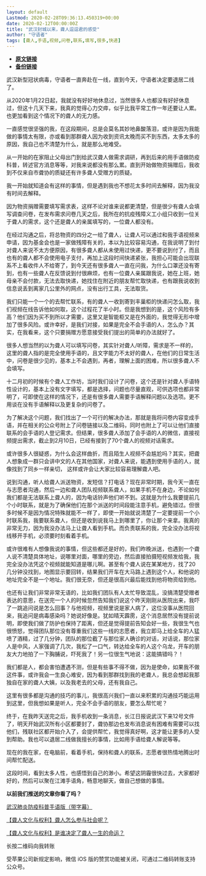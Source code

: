 ```yaml
---
layout: default
Lastmod: 2020-02-28T09:36:13.450319+00:00
date: 2020-02-12T00:00:00Z
title: "武汉封城以来，聋人逗逗君的感受"
author: "守语者"
tags: [聋人,手语,视频,问卷,联系,填写,很多,快递]
---
```


* [**原文链接**](http://mp.weixin.qq.com/s?__biz=MjM5OTcxMjIyNg==&mid=2651287670&idx=2&sn=4da5fd71b5d56f1480330067a1ee58a0&chksm=bcc494fb8bb31dedd9e8a725ac8fb1bd55a0ab9b5e0d0e8bc13f88d922067702e397b1669297#rd)
* [**备份链接**](http://archive.ph/d60zx)


武汉新型冠状病毒，守语者一直奔赴在一线，直到今天，守语者决定要退居二线了。

从2020年1月22日起，我就没有好好地休息过，当然很多人也都没有好好休息过，但这十几天下来，我真的觉得心力交瘁，似乎比我平常工作一年还要让人累。也更加看到这个情况下的聋人的无力感。

一直感觉很坚强的我，在这段期间，总是会莫名其妙地鼻酸落泪，或许是因为我能做的事情太有限，亦或看到那群聋人因为收到资讯太晚而买不到东西，太多太多的原因，我自己也不清楚为什么，就是那么地难受。

从一开始的在家阻止父母出门到给武汉聋人做需求调研，再到后来的用手语做防疫科普，转述官方消息等等，对我来说都没有那么累。直到开始做物资捐赠后，我收到不仅来自市聋协的质疑还有许多聋人受赠方的质疑。

我一开始就知道会有这样的事情，但是遇到我也不想花太多时间去解释，因为我没有时间去解释。

因为物资捐赠需要填写需求表，这样不论对谁来说都更清楚，但是很少有聋人会填写调查问卷，在发布需求问卷几天之后，我所在的抗疫残障义工小组只收到一位关于聋人的需求，这个还是聋人的亲属填写的，一位聋人都没有。

在经过沟通之后，将总物资的四分之一给了聋人，让聋人可以通过和我手语视频来申请，因为基金会也是一家做残障有关的，本以为比较容易沟通，在我说明了到付对聋人来说不太方便原因，有很多聋人都从未使用过快递，更不要说到付了，而且也有的聋人都不会使用电子支付，再加上这段时间快递紧张，我担心可能会出现联系不上看收件人不给寄了，到今天还有很多聋人一直在问我，为什么口罩还没有寄到，也有一些聋人在反馈说到付很麻烦，也有一位聋人亲属跟我说，她在上班，她母亲不会付款，无法去取快递，她找住在附近的朋友帮忙取快递，也有跟我说收到信息说丢到离家几公里外的网点，没有出行工具，无法取货。

我们只能一个一个的去帮忙联系，有的聋人一收到寄到丰巢柜的快递问怎么取，我们视频在线告诉他如何取，这个过程花了半小时。但是我想到的是，这个风险有多高？他们因为买不到所以才需要，这里又是智能柜又是在外面的，我觉得无形中增加了很多风险。或许幸好，是我们对接，如果是完全不会手语的人，怎么办？其实，在我看来，这个只要捐赠方愿意接受我们提出的简单的办法就好了。

很多人想当然的以为聋人可以填写问卷，其实针对聋人/听障，需求是不一样的，这里的聋人指的是完全使用手语的，且文字能力不太好的聋人，在他们的日常生活中，问卷是很少见的，基本上不会遇到，再者，理解上面的困难，所以很多聋人不会填写。

十二月初的时候有个聋人工作坊，当时我们设计了问卷，这个还是针对聋人手语特性设计的，基本上没有文字填写，都是选择，问题也尽量直观，可供选项也都非常明了，可即使在这样的情况下，还是有很多聋人需要手语解释问题以及选项。更不用谈在没有手语解释以及更复杂的问卷了。

为了解决这个问题，我们找出了一个可行的解决办法，那就是我将问卷内容变成手语，并在相关的公众号附上了问卷链接以及二维码，同时也附上了可以让他们直接联系的会手语的人登记需求。但结果，很多聋人添加了会手语的人的微信，直接视频提出需求，截止到2月10日，已经有接到了70个聋人的视频对话需求。

或许很多人很疑惑，为什么会这样曲折，而且陌生人视频不会尴尬吗？其实，把聋人想象成一群只会讲中文的人在其他国家，对聋人来说，能遇到使用手语的人，就像找到了同乡一样亲切， 这样或许会让大家比较容易理解聋人吧。

说到沟通，听人给聋人派送物资，发短信？打电话？现在非常时期，我今天一直在与志愿者沟通，然后一边和聋人团队视频联系聋人，如果手机不在身边，不论如何我们都是无法联系上聋人的，因为电话铃声他们听不到。这就是为什么我要提前几个小时联系，就是为了确保他们在那个派送的时间段能注意手机，避免错过。但很多时候不是因为情况特殊就能不一样了，即使一开始就说清楚了一定要提前一个小时联系我，我要联系聋人，但还是收到说我马上到哪里了，你让那个来拿。我真的非常无力，因为我没办法马上让聋人看到手机。而负责联系的我，完全没办法将视线移开手机，必须要时刻看着手机。

或许很难有人想像我说的事情，但这些都还是好的，我们昨晚派送，也遇到一个聋人说不清楚具体地址，说哪里对面，哪里的旁边，然后直接拍摄短视频发给我，我完全没办法凭这个视频就能知道是哪儿啊。甚至有个聋人说在某某地方，找了20几分钟没找到，地图显示要回转，结果我们开车在大马路上遇到这个人，和他说的地址完全不是一个地址。我们很无奈，但还是很高兴最后能找到他将物资给到他。

也还有让我们非常非常无语的，比如我们团队有人太忙导致混乱，没搞清楚受赠者表达的意思，在送完一个人的时候忽然告知我们说这个昨天刚刚从医院出来，我吓了一跳追问说是怎么回事？与他视频，视频里说是家人病了，这位没事从医院回来，我追问是病毒感染吗？她说好像是。犹如晴天霹雳，这个消息居然没有提前说明，即使我们做了防护也保持了距离，但还是觉得提前告知会好一些，我很生气也很愤怒，觉得团队那位没有尊重我们这些一线的志愿者，我立即马上给全车的人猛喷了酒精，过了几分钟，团队的那位截了与那位家人确诊的对话，对话说，那位家人是中风，人家强调了几次，我松了一口气，转达给全车的人这个乌龙，开车的朋友大力地拍了一下胸脯说，吓死我了！另一位很生气地说：这能搞错吗？！

我们都是人，都会害怕遭遇不测，但是有些事不得不做，因为是使命，如果我不做这件事，或许我会一生良心难安，因为看到那群找到我的老聋人，我总会想起我那独自在家的聋人大姨，以及我老去的父母，还有我自己。

这里有很多都是沟通的技巧的事儿，我很高兴我们一直以来积累的沟通技巧能运用到这里，但我想如果是听人，完全不会手语的朋友，要怎么帮忙呢？

终于，在我昨天送完之后，我手机收到一条消息，长江日报说武汉下来12号文件了，明天开始武汉所有小区都要封了，聋协那边也发布消息说有困难有需要可以找他们，残联社区都开始介入了，会提供帮忙，我觉得真好啊，这才能让更多的人受到帮助。我也可以退居二线做我擅长的事情，比如用手语给聋人解说等等。

现在的我在家，在电脑前，看着手机，保持和聋人的联系，志愿者很热情地腾出时间帮忙配送。

这段时间，看到太多人性，也感悟到自己的渺小。希望这阴霾很快过去，大家都好好的，然后可以聚在江滩手语角，畅意地聊天，做自己想做的事情。

**以前我们推送的文章你看了吗？**

[武汉肺炎防疫科普手语版（带字幕）](http://mp.weixin.qq.com/s?__biz=MzA5NTM2MjkzNw==&mid=2650998330&idx=1&sn=965121fdf3e562060e54464b389963e0&chksm=8bb72c2cbcc0a53aa1b508166f1315658fce3ab507f2bc428d520774f6a5bfcfc3739e56da5e&scene=21#wechat_redirect)  

[【聋人文化与权利】聋人怎么参与社会呢？](http://mp.weixin.qq.com/s?__biz=MjM5OTcxMjIyNg==&mid=2651287457&idx=1&sn=db762fba87f98687ccd815191d1c7713&chksm=bcc48b2c8bb3023ae2342f563edd559e6f994b2230b96519ffcc2949c9f1387f788f7aa574c0&scene=21#wechat_redirect)  

[【聋人文化与权利】是谁决定了聋人一生的命运？](http://mp.weixin.qq.com/s?__biz=MjM5OTcxMjIyNg==&mid=2651287458&idx=1&sn=de4ce306d064be1cf0b681c781071953&chksm=bcc48b2f8bb3023995de0f288efabed5a6f08d9fdb3d83a6ec6bd4ddc9e3110482268a92f6e7&scene=21#wechat_redirect)  

长按二维码向我转账

受苹果公司新规定影响，微信 iOS 版的赞赏功能被关闭，可通过二维码转账支持公众号。

